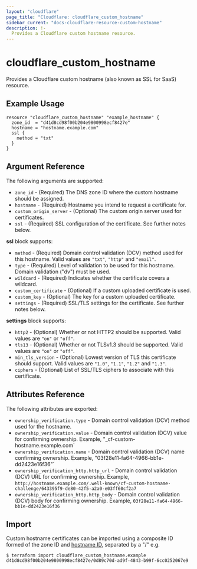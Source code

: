 ```yaml
---
layout: "cloudflare"
page_title: "Cloudflare: cloudflare_custom_hostname"
sidebar_current: "docs-cloudflare-resource-custom-hostname"
description: !-
  Provides a Cloudflare custom hostname resource.
---
```


# cloudflare_custom_hostname

Provides a Cloudflare custom hostname (also known as SSL for SaaS) resource.

## Example Usage

```hcl
resource "cloudflare_custom_hostname" "example_hostname" {
  zone_id  = "d41d8cd98f00b204e9800998ecf8427e"
  hostname = "hostname.example.com"
  ssl {
    method = "txt"
  }
}
```

## Argument Reference

The following arguments are supported:

* `zone_id` - (Required) The DNS zone ID where the custom hostname should be assigned.
* `hostname` - (Required) Hostname you intend to request a certificate for.
* `custom_origin_server` - (Optional) The custom origin server used for certificates.
* `ssl` - (Required) SSL configuration of the certificate. See further notes below.

**ssl** block supports:

* `method` - (Required) Domain control validation (DCV) method used for this
  hostname. Valid values are `"txt"`, `"http"` and `"email"`.
* `type` - (Required) Level of validation to be used for this hostname. Domain validation ("dv") must be used.
* `wildcard` - (Required) Indicates whether the certificate covers a wildcard.
* `custom_certificate` - (Optional) If a custom uploaded certificate is used.
* `custom_key` - (Optional) The key for a custom uploaded certificate.
* `settings` - (Required) SSL/TLS settings for the certificate. See further notes below.

**settings** block supports:

* `http2` - (Optional) Whether or not HTTP2 should be supported. Valid values are `"on"` or `"off"`.
* `tls13` - (Optional) Whether or not TLSv1.3 should be supported. Valid values are `"on"` or `"off"`.
* `min_tls_version` - (Optional) Lowest version of TLS this certificate should
  support. Valid values are `"1.0"`, `"1.1"`, `"1.2"` and `"1.3"`.
* `ciphers` - (Optional) List of SSL/TLS ciphers to associate with this certificate.

## Attributes Reference

The following attributes are exported:

* `ownership_verification.type` - Domain control validation (DCV) method used
  for the hostname.
* `ownership_verification.value` - Domain control validation (DCV) value for
  confirming ownership. Example, "_cf-custom-hostname.example.com`
* `ownership_verification.name` - Domain control validation (DCV) name
  confirming ownership. Example, "03f28e11-fa64-4966-bb1e-dd2423e16f36"`
* `ownership_verification_http.http_url` - Domain control validation (DCV) URL for
  confirming ownership. Example, `http://hostname.example.com/.well-known/cf-custom-hostname-challenge/643395f9-de80-42f5-a2a0-e03ff60cf2a7`
* `ownership_verification_http.http_body` - Domain control validation (DCV) body for
  confirming ownership. Example, `03f28e11-fa64-4966-bb1e-dd2423e16f36`

## Import

Custom hostname certificates can be imported using a composite ID formed of the zone ID and [hostname ID](https://api.cloudflare.com/#custom-hostname-for-a-zone-properties),
separated by a "/" e.g.

```
$ terraform import cloudflare_custom_hostname.example d41d8cd98f00b204e9800998ecf8427e/0d89c70d-ad9f-4843-b99f-6cc0252067e9
```
